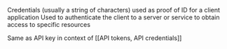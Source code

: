 Credentials (usually a string of characters) used as proof of ID for a client application
Used to authenticate the client to a server or service to obtain access to specific resources

Same as API key in context of [[API tokens, API credentials]]